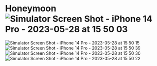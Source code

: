 # Honeymoon![Simulator Screen Shot - iPhone 14 Pro - 2023-05-28 at 15 50 03](https://github.com/olagookundavid/Honeymoon/assets/63510672/7062a728-03d8-461a-b08a-7fbbea343015)
![Simulator Screen Shot - iPhone 14 Pro - 2023-05-28 at 15 50 15](https://github.com/olagookundavid/Honeymoon/assets/63510672/26d8a2ce-94f5-4c4b-8320-4ce2184c3f66)
![Simulator Screen Shot - iPhone 14 Pro - 2023-05-28 at 15 50 39](https://github.com/olagookundavid/Honeymoon/assets/63510672/b5258b96-d403-4402-a8c4-c334784122fa)
![Simulator Screen Shot - iPhone 14 Pro - 2023-05-28 at 15 50 30](https://github.com/olagookundavid/Honeymoon/assets/63510672/1786d7b4-0f2c-4ba5-a696-7ed04b82c6bc)
![Simulator Screen Shot - iPhone 14 Pro - 2023-05-28 at 15 50 22](https://github.com/olagookundavid/Honeymoon/assets/63510672/0fcde937-4019-4f93-8fb0-c74a9bde0850)
